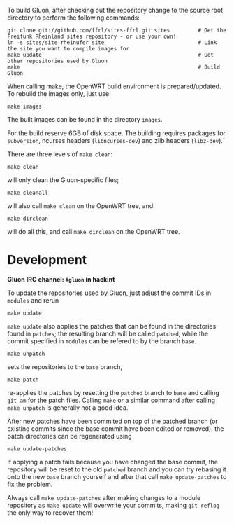 To build Gluon, after checking out the repository change to the source root directory
to  perform the following commands:

    git clone git://github.com/ffrl/sites-ffrl.git sites         # Get the Freifunk Rheinland sites repository - or use your own!
	ln -s sites/site-rheinufer site                              # Link the site you want to compile images for
    make update                                                  # Get other repositories used by Gluon
    make                                                         # Build Gluon

When calling make, the OpenWRT build environment is prepared/updated. To rebuild
the images only, just use:

    make images

The built images can be found in the directory `images`.

For the build reserve 6GB of disk space. The building requires packages
for `subversion`, ncurses headers (`libncurses-dev`) and zlib headers
(`libz-dev`).`


There are three levels of `make clean`:

    make clean

will only clean the Gluon-specific files;

    make cleanall

will also call `make clean` on the OpenWRT tree, and

    make dirclean

will do all this, and call `make dirclean` on the OpenWRT tree.


# Development

**Gluon IRC channel: `#gluon` in hackint**

To update the repositories used by Gluon, just adjust the commit IDs in `modules` and
rerun

	make update

`make update` also applies the patches that can be found in the directories found in
`patches`; the resulting branch will be called `patched`, while the commit specified in `modules`
can be refered to by the branch `base`.

	make unpatch

sets the repositories to the `base` branch,

	make patch

re-applies the patches by resetting the `patched` branch to `base` and calling `git am`
for the patch files. Calling `make` or a similar command after calling `make unpatch`
is generally not a good idea.

After new patches have been commited on top of the patched branch (or existing commits
since the base commit have been edited or removed), the patch directories can be regenerated
using

	make update-patches

If applying a patch fails because you have changed the base commit, the repository will be reset to the old `patched` branch
and you can try rebasing it onto the new `base` branch yourself and after that call `make update-patches` to fix the problem.

Always call `make update-patches` after making changes to a module repository as `make update` will overwrite your
commits, making `git reflog` the only way to recover them!
